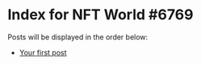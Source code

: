 # Index for NFT World #6769
Posts will be displayed in the order below:

- [Your first post](./001-first.md)

